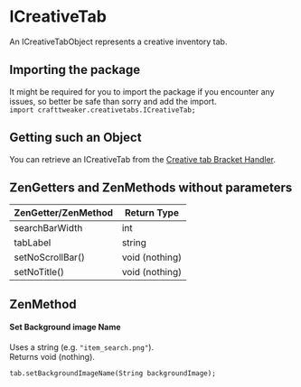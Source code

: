 # ICreativeTab

An ICreativeTabObject represents a creative inventory tab.

## Importing the package
It might be required for you to import the package if you encounter any issues, so better be safe than sorry and add the import.  
`import crafttweaker.creativetabs.ICreativeTab;` 

## Getting such an Object
You can retrieve an ICreativeTab from the [Creative tab Bracket Handler](/Vanilla/Brackets/Bracket_CreativeTab).

## ZenGetters and ZenMethods without parameters

| ZenGetter/ZenMethod   | Return Type                             |
|-----------------------|-----------------------------------------|
| searchBarWidth        | int                                     |
| tabLabel              | string                                  |
| setNoScrollBar()      | void (nothing)                          |
| setNoTitle()          | void (nothing)                          |


## ZenMethod
#### Set Background image Name
Uses a string (e.g. `"item_search.png"`).  
Returns void (nothing).

```
tab.setBackgroundImageName(String backgroundImage);
```